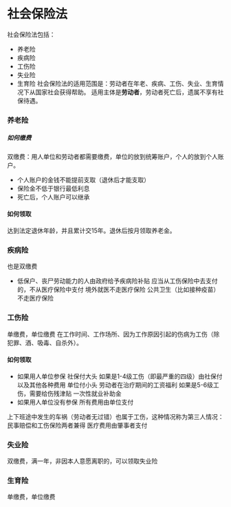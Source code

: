 # 社会保险法
社会保险法包括：
- 养老险
- 疾病险
- 工伤险
- 失业险
- 生育险
社会保险法的适用范围是：劳动者在年老、疾病、工伤、失业、生育情况下从国家社会获得帮助。
适用主体是**劳动者**，劳动者死亡后，遗属不享有社保待遇。
### 养老险
##### 如何缴费
双缴费：用人单位和劳动者都需要缴费，单位的放到统筹账户，个人的放到个人账户。
- 个人账户的金钱不能提前支取（退休后才能支取）
- 保险金不低于银行最低利息
- 死亡后，个人账户可以继承
#### 如何领取
达到法定退休年龄，并且累计交15年。退休后按月领取养老金。
### 疾病险
也是双缴费
- 低保户、丧尸劳动能力的人由政府给予疾病险补贴
应当从工伤保险中去支付的，不从医疗保险中支付
境外就医不走医疗保险
公共卫生（比如接种疫苗）不走医疗保险
### 工伤险
单缴费，单位缴费
在工作时间、工作场所、因为工作原因引起的伤病为工伤（除犯罪、酒、吸毒、自杀外）。
#### 如何领取
- 如果用人单位参保
	社保付大头
			如果是1-4级工伤（即最严重的四级）由社保付
			以及其他各种费用
	单位付小头
			劳动者在治疗期间的工资福利
			如果是5-6级工伤，需要给伤残津贴
			一次性就业补助金
- 如果用人单位没有参保
	所有费用由单位支付

上下班途中发生的车祸（劳动者无过错）也属于工伤，这种情况称为第三人情况：
民事赔偿和工伤保险两者兼得
医疗费用由肇事者支付
### 失业险
双缴费，满一年，非因本人意愿离职的，可以领取失业险
### 生育险
单缴费，单位缴费